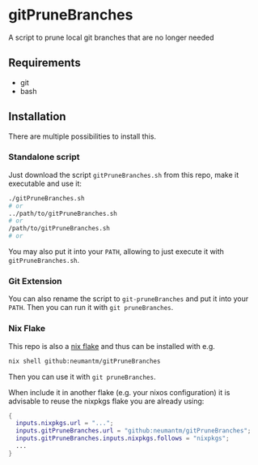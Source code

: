 # gitPruneBranches

A script to prune local git branches that are no longer needed

## Requirements

- git
- bash

## Installation

There are multiple possibilities to install this.

### Standalone script

Just download the script `gitPruneBranches.sh` from this repo, make it executable and use it:

```bash
./gitPruneBranches.sh
# or
../path/to/gitPruneBranches.sh
# or
/path/to/gitPruneBranches.sh
# or
```

You may also put it into your `PATH`, allowing to just execute it with `gitPruneBranches.sh`.

### Git Extension

You can also rename the script to `git-pruneBranches` and put it into your `PATH`.
Then you can run it with `git pruneBranches`.

### Nix Flake

This repo is also a [nix flake](https://nixos.wiki/wiki/Flakes) and thus can be installed with e.g.

```bash
nix shell github:neumantm/gitPruneBranches
```

Then you can use it with `git pruneBranches`.

When include it in another flake (e.g. your nixos configuration) it is advisable to reuse the nixpkgs flake you are already using:

```nix
{
  inputs.nixpkgs.url = "...";
  inputs.gitPruneBranches.url = "github:neumantm/gitPruneBranches";
  inputs.gitPruneBranches.inputs.nixpkgs.follows = "nixpkgs";
  ...
}
```
